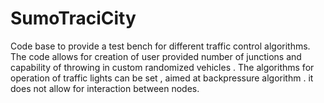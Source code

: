 # SumoTraciCity
Code base to provide a test bench for different traffic control algorithms.
The code allows for creation of user provided number of junctions and capability of throwing in custom randomized vehicles .
The algorithms for operation of traffic lights can be set , aimed at backpressure algorithm . it does not allow for interaction between nodes.
